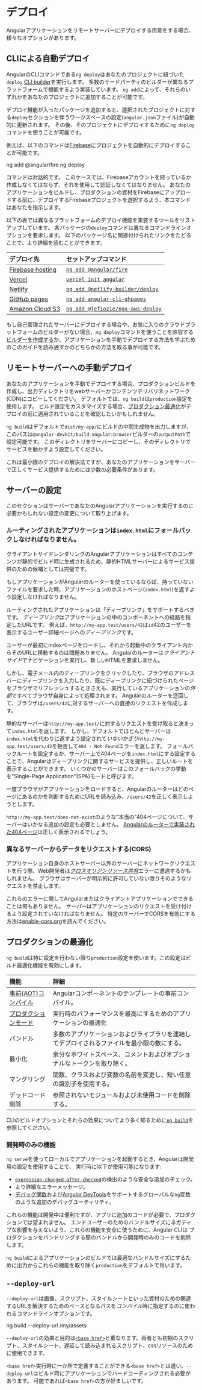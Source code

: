 # デプロイ

Angularアプリケーションをリモートサーバーにデプロイする用意をする場合、様々なオプションがあります。

## CLIによる自動デプロイ

AngularのCLIコマンドである`ng deploy`はあなたのプロジェクトに紐づいた`deploy` [CLI builder](guide/cli-builder)を実行します。
多数のサードパーティのビルダーが異なるプラットフォームで機能するよう実装しています。
`ng add`によって、それらのいずれかをあなたのプロジェクトに追加することが可能です。

デプロイ機能が入ったパッケージを追加すると、選択されたプロジェクトに対する`deploy`セクションを伴うワークスペースの設定(`angular.json`ファイル)が自動的に更新されます。
その後、そのプロジェクトにデプロイするために`ng deploy`コマンドを使うことが可能です。

例えば、以下のコマンドは[Firebase](https://firebase.google.com/)にプロジェクトを自動的にデプロイすることが可能です。

<docs-code language="shell">

ng add @angular/fire
ng deploy

</docs-code>

コマンドは対話的です。
このケースでは、Firebaseアカウントを持っているか作成しなくてはならず、それを使用して認証しなくてはなりません。
あなたのアプリケーションをビルドし、プロダクションの資材をFirebaseにアップロードする前に、デプロイするFirebaseプロジェクトを選択するよう、本コマンドはあなたを指示します。

以下の表では異なるプラットフォームのデプロイ機能を実装するツールをリストアップしています。
各パッケージの`deploy`コマンドは異なるコマンドラインオプションを要求します。
以下のパッケージ名に関連付けられたリンクをたどることで、より詳細を読むことができます。

| デプロイ先                                                        | セットアップコマンド                                                                       |
|:---                                                               |:---                                                                                  |
| [Firebase hosting](https://firebase.google.com/docs/hosting)      | [`ng add @angular/fire`](https://npmjs.org/package/@angular/fire)                           |
| [Vercel](https://vercel.com/solutions/angular)                    | [`vercel init angular`](https://github.com/vercel/vercel/tree/main/examples/angular) |
| [Netlify](https://www.netlify.com)                                | [`ng add @netlify-builder/deploy`](https://npmjs.org/package/@netlify-builder/deploy)       |
| [GitHub pages](https://pages.github.com)                          | [`ng add angular-cli-ghpages`](https://npmjs.org/package/angular-cli-ghpages)               |
| [Amazon Cloud S3](https://aws.amazon.com/s3/?nc2=h_ql_prod_st_s3) | [`ng add @jefiozie/ngx-aws-deploy`](https://www.npmjs.com/package/@jefiozie/ngx-aws-deploy) |

もし自己管理されたサーバーにデプロイする場合や、お気に入りのクラウドプラットフォームのビルダーがない場合、`ng deploy`コマンドを使うことを許容する[ビルダーを作成する](tools/cli/cli-builder)か、アプリケーションを手動でデプロイする方法を学ぶためのこのガイドを読み通すかのどちらかの方法を取る事が可能です。

## リモートサーバーへの手動デプロイ

あなたのアプリケーションを手動でデプロイする場合、プロダクションビルドを作成し、出力ディレクトリをwebサーバーかコンテンツデリバリネットワーク(CDN)にコピーしてください。
デフォルトでは、`ng build`は`production`設定を使用します。
ビルド設定をカスタマイズする場合、[プロダクション最適化](tools/cli/deployment#production-optimizations)がデプロイの前に適用されていることを確認したいかもしれません。

`ng build`はデフォルトで`dist/my-app/`にビルドの中間生成物を出力しますが、このパスは`@angular-devkit/build-angular:browser`ビルダーの`outputPath`で設定可能です。
このディレクトリをサーバーにコピーし、そのディレクトリでサービスを動かすよう設定してください。

これは最小限のデプロイの解決法ですが、あなたのアプリケーションをサーバーで正しくサービス提供するためには少数の必要条件があります。

## サーバーの設定

このセクションはサーバーであなたのAngularアプリケーションを実行するのに必要かもしれない設定の変更について取り上げます。

### ルーティングされたアプリケーションは`index.html`にフォールバックしなければなりません。

クライアントサイドレンダリングのAngularアプリケーションはすべてのコンテンツが静的でビルド時に生成されるため、静的HTMLサーバーによるサービス提供のための候補としては完璧です。

もしアプリケーションがAngularのルーターを使っているならば、持っていないファイルを要求した時、アプリケーションのホストページ(`index.html`)を返すよう設定しなければなりません。

ルーティングされたアプリケーションは「ディープリンク」をサポートするべきです。
*ディープリンク*はアプリケーションの中のコンポーネントへの経路を指定したURLです。
例えば、`http://my-app.test/users/42`は`id`42のユーザーを表示するユーザー詳細ページへの*ディープリンク*です。

ユーザーが最初にindexページをロードし、それから起動中のクライアント内からそのURLに移動するのは問題ありません。
Angularのルーターは*クライアントサイド*でナビゲーションを実行し、新しいHTMLを要求しません。

しかし、電子メール内のディープリンクをクリックしたり、ブラウザのアドレスバーにディープリンクを入力したり、既にディープリンクに紐づけられたページをブラウザでリフレッシュするときさえも、実行しているアプリケーションの*外部*ですべてブラウザ自身によって処理されます。
Angularのルーターを迂回して、ブラウザは`/users/42`に対するサーバーへの直接のリクエストを作成します。

静的なサーバーは`http://my-app.test/`に対するリクエストを受け取ると決まって`index.html`を返します。
しかし、デフォルトでほとんどサーバーは`index.html`を代わりに返すよう設定されて*いないかぎり*`http://my-app.test/users/42`を拒否して`404 - Not Found`エラーを返します。
フォールバックルートを設定するか、サーバー上で404ページを`index.html`にする設定することで、Angularはディープリンクに関するサービスを提供し、正しいルートを表示することができます。
いくつかのサーバーはこのフォールバックの挙動を"Single-Page Application"(SPA)モードと呼びます。

一度ブラウザがアプリケーションをロードすると、Angularのルーターはどのページにあるのかを判断するためにURLを読み込み、`/users/42`を正しく表示しようとします。

`http://my-app.test/does-not-exist`のような"本当の"404ページについて、サーバーはいかなる追加の設定も必要としません。
[Angularのルーターで実装された404ページ](guide/routing/common-router-tasks#displaying-a-404-page)は正しく表示されるでしょう。

### 異なるサーバーからデータをリクエストする(CORS)

アプリケーション自身のホストサーバー以外のサーバーにネットワークリクエストを行う際、Web開発者は[*クロスオリジンリソース共有*](https://developer.mozilla.org/docs/Web/HTTP/CORS "クロスオリジンリソース共有")エラーに遭遇するかもしれません。
ブラウザはサーバーが明示的に許可していない限りそのようなリクエストを禁止します。

これらのエラーに関してAngularまたはクライアントアプリケーションでできることは何もありません。
*サーバー*はアプリケーションのリクエストを受け付けるよう設定されていなければなりません。
特定のサーバーでCORSを有効にする方法は[enable-cors.org](https://enable-cors.org/server.html "CORSサーバーの有効化")を読んでください。

## プロダクションの最適化

`ng build`は特に設定を行わない限り`production`設定を使います。この設定はビルド最適化機能を有効にします。

| 機能                                                                  | 詳細                                                                                          |
|:---                                                                   |:---                                                                                           |
| [事前(AOT)コンパイル](guide/aot-compiler)                             | Angularコンポーネントのテンプレートの事前コンパイル。                                         |
| [プロダクションモード](tools/cli/deployment#development-only-features)| 実行時のパフォーマンスを最高にするためのアプリケーションの最適化                              |
| バンドル                                                              | 多数のアプリケーションおよびライブラリを連結してデプロイされるファイルを最小限の数にする。    |
| 最小化                                                                | 余分なホワイトスペース、コメントおよびオプショナルなトークンを取り除く。                      |
| マングリング                                                          | 関数、クラスおよび変数の名前を変更し、短い任意の識別子を使用する。                            |
| デッドコード削除                                                      | 参照されないモジュールおよび未使用コードを削除する。                                          |

CLIのビルドオプションとそれらの効果についてより多く知るために[`ng build`](cli/build)を参照してください。

### 開発時のみの機能

`ng serve`を使ってローカルでアプリケーションを起動するとき、Angularは開発用の設定を使用することで、
実行時に以下が使用可能になります:

* [`expression-changed-after-checked`](errors/NG0100)の検出のような安全な追加のチェック。
* より詳細なエラーメッセージ。
* [デバッグ関数](api#core-global)および[Angular DevTools](tools/devtools)をサポートするグローバルな`ng`変数のような追加のデバッグユーティリティ。

これらの機能は開発中は便利ですが、アプリに追加のコードが必要で、プロダクションでは望まれません。
エンドユーザーのためのバンドルサイズにネガティブな影響を与えないよう、これらの機能を安全に使うために、Angular CLIは
プロダクションをバンドリングする際のバンドルから開発時のみのコードを削除します。

`ng build`によるアプリケーションのビルドでは最適なバンドルサイズにするために出力からこれらの機能を取り除く`production`をデフォルトで用います。

## `--deploy-url`

`--deploy-url`は画像、スクリプト、スタイルシートといった資材のための関連するURLを解決するためのベースとなるパスを*コンパイル*時に指定するのに使われるコマンドラインオプションです。

<docs-code language="shell">

ng build --deploy-url /my/assets

</docs-code>

`--deploy-url`の効果と目的は[`<base href>`](guide/routing/common-router-tasks)と重なります。両者とも初期のスクリプト、スタイルシート、遅延して読み込まれるスクリプト、cssリソースのために使用できます。

`<base href>`実行時に一か所で定義することができる`<base href>`とは違い、`--deploy-url`はビルド時にアプリケーションでハードコーディングされる必要があります。
可能であれば`<base href>`の方が好ましいです。
